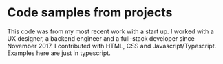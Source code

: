 # Code samples from projects

This code was from my most recent work with a start up.  I worked with a UX designer, a backend engineer and a full-stack developer since November 2017. I contributed with HTML, CSS and Javascript/Typescript. Examples here are just in typescript.
